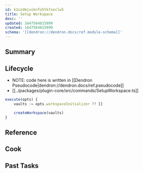```yaml
---
id: k2uzdmjusknfo5tkfxeclw5
title: Setup Workspace
desc: ''
updated: 1647564815999
created: 1647564815999
schema: '[[dendron://dendron.docs/ref.module-schema]]'
---
```


## Summary

## Lifecycle

- NOTE: code here is written in [[Dendron Pseudocode|dendron://dendron.docs/ref.pseudocode]]
- [[../packages/plugin-core/src/commands/SetupWorkspace.ts]]

```ts
execute(opts) { 
    vaults := opts.workspaceInitializer ?? []

    createWorkspace(vaults)
}
```

## Reference

## Cook

## Past Tasks
